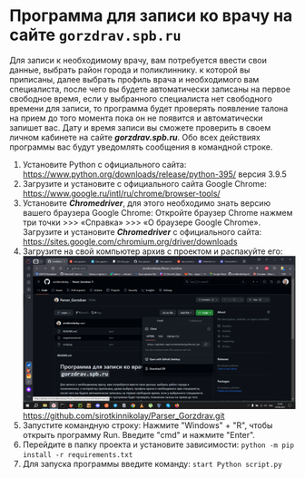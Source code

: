 # Программа для записи ко врачу на сайте `gorzdrav.spb.ru`

Для записи к необходимому врачу, вам потребуется ввести свои данные,
выбрать район города и поликлиннику. к которой вы приписаны, далее выбрать 
профиль врача и необходимого вам специалиста, после чего вы будете автоматически 
записаны на первое свободное время, если у выбранного специалиста нет свободного
времени для записи, то программа будет проверять появление талона на прием
до того момента пока он не появится и автоматически запишет вас. Дату и время записи
вы сможете проверить в своем личном кабинете на сайте ***gorzdrav.spb.ru***. Обо всех
действиях программы вас будут уведомлять сообщения в командной строке.

1. Установите Python с официального сайта:  https://www.python.org/downloads/release/python-395/ 
версия 3.9.5
2. Загрузите и установите с официального сайта Google Chrome: https://www.google.ru/intl/ru/chrome/browser-tools/
3. Установите ***Chromedriver***, для этого необходимо знать версию вашего браузера Google Chrome:
Откройте браузер Chrome нажмем три точки >>> «Справка» >>> «О браузере Google Chrome».
Загрузите и установите ***Chromedriver*** с официального сайта:
https://sites.google.com/chromium.org/driver/downloads
2. Загрузите на свой компьютер архив с проектом и распакуйте его:
![img.png](img.png)
https://github.com/sirotkinnikolay/Parser_Gorzdrav.git
3. Запустите командную строку:
Нажмите "Windows" + "R", чтобы открыть программу Run. Введите "cmd" и нажмите "Enter".
4. Перейдите в папку проекта и установите зависимости: 
`python -m pip install -r requirements.txt`
5. Для запуска программы введите команду: `start Python script.py`
 